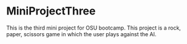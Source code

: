 # MiniProjectThree
This is the third mini project for OSU bootcamp. This project is a rock, paper, scissors game in which the user plays against the AI.
